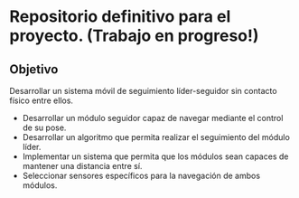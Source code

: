 # Repositorio definitivo para el proyecto. (Trabajo en progreso!)

## Objetivo 
Desarrollar un sistema móvil de seguimiento líder-seguidor sin contacto físico entre ellos. 
- Desarrollar un módulo seguidor capaz de navegar mediante el control de su pose. 
- Desarrollar un algoritmo que permita realizar el seguimiento del módulo líder. 
- Implementar un sistema que permita que los módulos sean capaces de mantener una distancia entre sí. 
- Seleccionar sensores específicos para la navegación de ambos módulos. 
